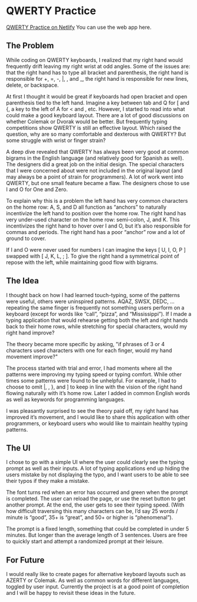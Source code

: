 # QWERTY Practice
[QWERTY Practice on Netlify](https://qwerty-practice.netlify.app/) 
You can use the web app here.

## The Problem
While coding on QWERTY keyboards, I realized that my right hand would frequently drift leaving my right wrist at odd angles. Some of the issues are: that the right hand has to type all bracket and parenthesis, the right hand is responsible for +,  =, -, |, \, and _, the right hand is responsible for new lines, delete, or backspace.

At first I thought it would be great if keyboards had open bracket and open parenthesis tied to the left hand. Imagine a key between tab and Q for [ and {, a key to the left of A for < and , etc. However, I started to read into what could make a good keyboard layout. There are a lot of good discussions on whether Colemak or Dvorak would be better. But frequently typing competitions show QWERTY is still an effective layout. Which raised the question, why are so many comfortable and dexterous with QWERTY? But some struggle with wrist or finger strain?

A deep dive revealed that QWERTY has always been very good at common bigrams in the English language (and relatively good for Spanish as well). The designers did a great job on the initial design. The special characters that I were concerned about were not included in the original layout (and may always be a point of strain for programmers). A lot of work went into QWERTY, but one small feature became a flaw. The designers chose to use I and O for One and Zero. 

To explain why this is a problem the left hand has very common characters on the home row: A, S, and D all function as “anchors” to naturally incentivize the left hand to position over the home row. The right hand has very under-used character on the home row: semi-colon, J, and K. This incentivizes the right hand to hover over I and O, but it’s also responsible for commas and periods. The right hand has a poor “anchor” row and a lot of ground to cover.

If I and O were never used for numbers I can imagine the keys [ U, I, O, P ] swapped with [ J, K, L, ; ]. To give the right hand a symmetrical point of repose with the left, while maintaining good flow with bigrams.

## The Idea
I thought back on how I had learned touch-typing, some of the patterns were useful, others were uninspired patterns. AQAZ, SWSX, DEDC, …repeating the same finger is frequently not something users perform on a keyboard (except for words like “call”, “pizza”, and “Mississippi”). If I made a typing application that would rehearse getting both the left and right hands back to their home rows, while stretching for special characters, would my right hand improve?

The theory became more specific by asking, "if phrases of 3 or 4 characters used characters with one for each finger, would my hand movement improve?"

The process started with trial and error, I had moments where all the patterns were improving my typing speed or typing comfort. While other times some patterns were found to be unhelpful. For example, I had to choose to omit  |, \, }, and ] to keep in line with the vision of the right hand flowing naturally with it’s home row. Later I added in common English words as well as keywords for programming languages.

I was pleasantly surprised to see the theory paid off, my right hand has improved it’s movement, and I would like to share this application with other programmers, or keyboard users who would like to maintain healthy typing patterns.

## The UI
I chose to go with a simple UI where the user could clearly see the typing prompt as well as their inputs. A lot of typing applications end up hiding the users mistake by not displaying the typo, and I want users to be able to see their typos if they make a mistake.

The font turns red when an error has occurred and green when the prompt is completed. The user can reload the page, or use the reset button to get another prompt. At the end, the user gets to see their typing speed. (With how difficult traversing this many characters can be, I’d say 25 words / minute is “good”, 35+ is “great”, and 50+ or higher is “phenomenal”). 

The prompt is a fixed length, something that could be completed in under 5 minutes. But longer than the average length of 3 sentences. Users are free to quickly start and attempt a randomized prompt at their leisure.

## For Future
I would really like to create pages for alternative keyboard layouts such as AZERTY or Colemak. As well as common words for different languages, toggled by user input. Currently the project is at a good point of completion and I will be happy to revisit these ideas in the future.
